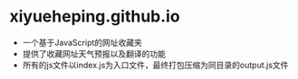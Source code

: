 # xiyueheping.github.io
- 一个基于JavaScript的网址收藏夹
- 提供了收藏网址天气预报以及翻译的功能
- 所有的js文件以index.js为入口文件，最终打包压缩为同目录的output.js文件